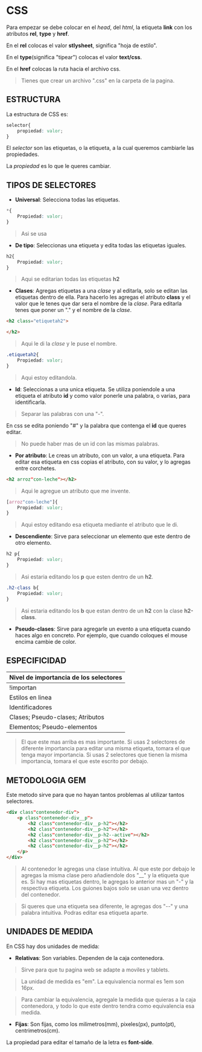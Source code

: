 # CSS

Para empezar se debe colocar en el *head*, del *html*, la etiqueta **link** con los atributos **rel**, **type** y **href**.

En el **rel** colocas el valor **stlysheet**, significa "hoja de estilo".

En el **type**(significa "tipear") colocas el valor **text/css**.

En el **href** colocas la ruta hacia el archivo css. 
>Tienes que crear un archivo ".css" en la carpeta de la pagina.

## ESTRUCTURA

La estructura de CSS es:

```css
selector{
    propiedad: valor;
}
```
El *selector* son las etiquetas, o la etiqueta, a la cual queremos cambiarle las propiedades.

La *propiedad* es lo que le queres cambiar.

## TIPOS DE SELECTORES

- **Universal**: Selecciona todas las etiquetas. 

```css
*{
    Propiedad: valor;
}
```
>Asi se usa

- **De tipo**: Seleccionas una etiqueta y edita todas las etiquetas iguales.

```css
h2{
    Propiedad: valor;
}
```
>Aqui se editarian todas las etiquetas **h2**

- **Clases**: Agregas etiquetas a una *clase* y al editarla, solo se editan las etiquetas dentro de ella. 
Para hacerlo les agregas el atributo **class** y el valor que le tenes que dar sera el nombre de la *clase*. 
Para editarla tenes que poner un "." y el nombre de la *clase*.

```html
<h2 class="etiquetah2">

</h2>
```
>Aqui le di la *clase* y le puse el nombre.

```css
.etiquetah2{
    Propiedad: valor;
}
```
>Aqui estoy editandola.

- **Id**: Seleccionas a una unica etiqueta.
Se utiliza poniendole a una etiqueta el atributo **id** y como valor ponerle una palabra, o varias, para identificarla.
>Separar las palabras con una "-".

En css se edita poniendo "#" y la palabra que contenga el **id** que queres editar.
>No puede haber mas de un id con las mismas palabras.

- **Por atributo**: Le creas un atributo, con un valor, a una etiqueta.
Para editar esa etiqueta en css copias el atributo, con su valor, y lo agregas entre corchetes.

```html
<h2 arroz"con-leche"></h2>
```
>Aqui le agregue un atributo que me invente.

```css
[arroz"con-leche"]{
    Propiedad: valor;
}
```
>Aqui estoy editando esa etiqueta mediante el atributo que le di.

- **Descendiente**: Sirve para seleccionar un elemento que este dentro de otro elemento.

```css
h2 p{
    Propiedad: valor;
}
```
>Asi estaria editando los **p** que esten dentro de un **h2**.

```css
.h2-class b{
    Propiedad: valor;
}
```
>Asi estaria editando los **b** que estan dentro de un **h2** con la clase **h2-class**.

- **Pseudo-clases**: Sirve para agregarle un evento a una etiqueta cuando haces algo en concreto. Por ejemplo, que cuando coloques el mouse encima cambie de color.

## ESPECIFICIDAD

| Nivel de importancia de los selectores |
| ----- |
| !importan |
| Estilos en linea |
| Identificadores |
| Clases; Pseudo-clases; Atributos |
| Elementos; Pseudo-elementos |

>El que este mas arriba es mas importante. Si usas 2 selectores de diferente importancia para editar una misma etiqueta, tomara el que tenga mayor importancia. Si usas 2 selectores que tienen la misma importancia, tomara el que este escrito por debajo.

## METODOLOGIA GEM

Este metodo sirve para que no hayan tantos problemas al utilizar tantos selectores.

```html
<div class"contenedor-div">
    <p class"contenedor-div__p">
        <h2 class"contenedor-div__p-h2"></h2>
        <h2 class"contenedor-div__p-h2"></h2>
        <h2 class"contenedor-div__p-h2--active"></h2>
        <h2 class"contenedor-div__p-h2"></h2>
        <h2 class"contenedor-div__p-h2"></h2>
    </p>
</div>
```
>Al contenedor le agregas una clase intuitiva. Al que este por debajo le agregas la misma clase pero añadiendole dos "__" y la etiqueta que es. Si hay mas etiquetas dentro, le agregas lo anterior mas un "-" y la respectiva etiqueta. Los guiones bajos solo se usan una vez dentro del contenedor.

>Si queres que una etiqueta sea diferente, le agregas dos "--" y una palabra intuitiva. Podras editar esa etiqueta aparte.

## UNIDADES DE MEDIDA

En CSS hay dos unidades de medida:
- **Relativas**: Son variables. Dependen de la caja contenedora.
>Sirve para que tu pagina web se adapte a moviles y tablets.

>La unidad de medida es "em". La equivalencia normal es 1em son 16px.

>Para cambiar la equivalencia, agregale la medida que quieras a la caja contenedora, y todo lo que este dentro tendra como equivalencia esa medida.

- **Fijas**: Son fijas, como los milimetros(mm), pixeles(px), punto(pt), centrimetros(cm).

La propiedad para editar el tamaño de la letra es **font-side**.